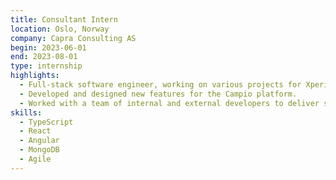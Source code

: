 ```yaml
---
title: Consultant Intern
location: Oslo, Norway
company: Capra Consulting AS
begin: 2023-06-01
end: 2023-08-01
type: internship
highlights:
  - Full-stack software engineer, working on various projects for XperiTech through Capra Consulting.
  - Developed and designed new features for the Campio platform.
  - Worked with a team of internal and external developers to deliver satisfactory results using domain-driven design.
skills:
  - TypeScript
  - React
  - Angular
  - MongoDB
  - Agile
---
```

